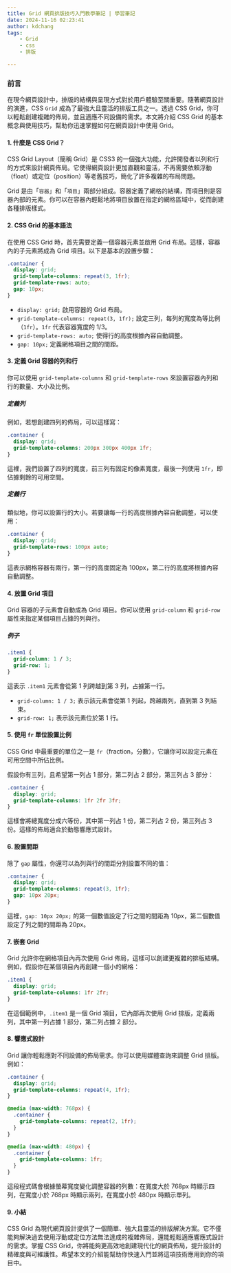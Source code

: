 ```yaml
---
title: Grid 網頁排版技巧入門教學筆記 | 學習筆記
date: 2024-11-16 02:23:41
author: kdchang
tags: 
    - Grid
    - css
    - 排版

---
```


### 前言

在現今網頁設計中，排版的結構與呈現方式對於用戶體驗至關重要。隨著網頁設計的演進，CSS `Grid` 成為了最強大且靈活的排版工具之一。透過 CSS Grid，你可以輕鬆創建複雜的佈局，並且適應不同設備的需求。本文將介紹 CSS Grid 的基本概念與使用技巧，幫助你迅速掌握如何在網頁設計中使用 Grid。

#### 1. 什麼是 CSS Grid？

CSS Grid Layout（簡稱 Grid）是 CSS3 的一個強大功能，允許開發者以列和行的方式來設計網頁佈局。它使得網頁設計更加直觀和靈活，不再需要依賴浮動（float）或定位（position）等老舊技巧，簡化了許多複雜的布局問題。

Grid 是由「`容器`」和「`項目`」兩部分組成。容器定義了網格的結構，而項目則是容器內部的元素。你可以在容器內輕鬆地將項目放置在指定的網格區域中，從而創建各種排版樣式。

#### 2. CSS Grid 的基本語法

在使用 CSS Grid 時，首先需要定義一個容器元素並啟用 Grid 布局。這樣，容器內的子元素將成為 Grid 項目。以下是基本的設置步驟：

```css
.container {
  display: grid;
  grid-template-columns: repeat(3, 1fr);
  grid-template-rows: auto;
  gap: 10px;
}
```

- `display: grid;` 啟用容器的 Grid 布局。
- `grid-template-columns: repeat(3, 1fr);` 設定三列，每列的寬度為等比例（`1fr`）。`1fr` 代表容器寬度的 1/3。
- `grid-template-rows: auto;` 使得行的高度根據內容自動調整。
- `gap: 10px;` 定義網格項目之間的間距。

#### 3. 定義 Grid 容器的列和行

你可以使用 `grid-template-columns` 和 `grid-template-rows` 來設置容器內列和行的數量、大小及比例。

##### 定義列

例如，若想創建四列的佈局，可以這樣寫：

```css
.container {
  display: grid;
  grid-template-columns: 200px 300px 400px 1fr;
}
```

這裡，我們設置了四列的寬度，前三列有固定的像素寬度，最後一列使用 `1fr`，即佔據剩餘的可用空間。

##### 定義行

類似地，你可以設置行的大小。若要讓每一行的高度根據內容自動調整，可以使用：

```css
.container {
  display: grid;
  grid-template-rows: 100px auto;
}
```

這表示網格容器有兩行，第一行的高度固定為 100px，第二行的高度將根據內容自動調整。

#### 4. 放置 Grid 項目

Grid 容器的子元素會自動成為 Grid 項目。你可以使用 `grid-column` 和 `grid-row` 屬性來指定某個項目占據的列與行。

##### 例子

```css
.item1 {
  grid-column: 1 / 3;
  grid-row: 1;
}
```

這表示 `.item1` 元素會從第 1 列跨越到第 3 列，占據第一行。

- `grid-column: 1 / 3;` 表示該元素會從第 1 列起，跨越兩列，直到第 3 列結束。
- `grid-row: 1;` 表示該元素位於第 1 行。

#### 5. 使用 `fr` 單位設置比例

CSS Grid 中最重要的單位之一是 `fr`（fraction，分數），它讓你可以設定元素在可用空間中所佔比例。

假設你有三列，且希望第一列占 1 部分，第二列占 2 部分，第三列占 3 部分：

```css
.container {
  display: grid;
  grid-template-columns: 1fr 2fr 3fr;
}
```

這樣會將總寬度分成六等份，其中第一列占 1 份，第二列占 2 份，第三列占 3 份。這樣的佈局適合於動態響應式設計。

#### 6. 設置間距

除了 `gap` 屬性，你還可以為列與行的間距分別設置不同的值：

```css
.container {
  display: grid;
  grid-template-columns: repeat(3, 1fr);
  gap: 10px 20px;
}
```

這裡，`gap: 10px 20px;` 的第一個數值設定了行之間的間距為 10px，第二個數值設定了列之間的間距為 20px。

#### 7. 嵌套 Grid

Grid 允許你在網格項目內再次使用 Grid 佈局，這樣可以創建更複雜的排版結構。例如，假設你在某個項目內再創建一個小的網格：

```css
.item1 {
  display: grid;
  grid-template-columns: 1fr 2fr;
}
```

在這個範例中，`.item1` 是一個 Grid 項目，它內部再次使用 Grid 排版，定義兩列，其中第一列占據 1 部分，第二列占據 2 部分。

#### 8. 響應式設計

Grid 讓你輕鬆應對不同設備的佈局需求。你可以使用媒體查詢來調整 Grid 排版。例如：

```css
.container {
  display: grid;
  grid-template-columns: repeat(4, 1fr);
}

@media (max-width: 768px) {
  .container {
    grid-template-columns: repeat(2, 1fr);
  }
}

@media (max-width: 480px) {
  .container {
    grid-template-columns: 1fr;
  }
}
```

這段程式碼會根據螢幕寬度變化調整容器的列數：在寬度大於 768px 時顯示四列，在寬度小於 768px 時顯示兩列，在寬度小於 480px 時顯示單列。

#### 9. 小結

CSS Grid 為現代網頁設計提供了一個簡單、強大且靈活的排版解決方案。它不僅能夠解決過去使用浮動或定位方法無法達成的複雜佈局，還能輕鬆適應響應式設計的需求。掌握 CSS Grid，你將能夠更高效地創建現代化的網頁佈局，提升設計的精確度與可維護性。希望本文的介紹能幫助你快速入門並將這項技術應用到你的項目中。